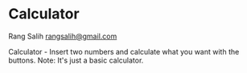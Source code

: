 # Calculator
  Rang Salih <rangsalih@gmail.com>
    
  Calculator - Insert two numbers and calculate what you want with the buttons.
  Note: It's just a basic calculator.
